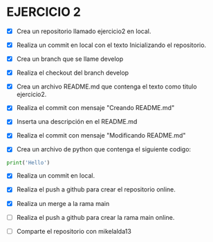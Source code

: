 # EJERCICIO 2

* [X] Crea un repositorio llamado ejercicio2 en local.
* [X] Realiza un commit en local con el texto Inicializando el repositorio.

* [X] Crea un branch que se llame develop
* [X] Realiza el checkout del branch develop

* [X] Crea un archivo README.md que contenga el texto como titulo ejercicio2.
* [X] Realiza el commit con mensaje "Creando README.md"

* [X] Inserta una descripción en el README.md
* [X] Realiza el commit con mensaje "Modificando README.md"

* [X] Crea un archivo de python que contenga el siguiente codigo:

```python
print('Hello')
```

* [X] Realiza un commit en local.
* [X] Realiza el push a github para crear el repositorio online.

* [X] Realiza un merge a la rama main
* [ ] Realiza el push a github para crear la rama main online.

* [ ] Comparte el repositorio con mikelalda13
